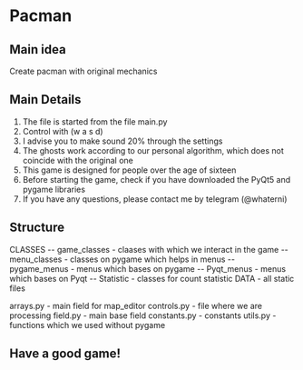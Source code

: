 # Pacman

##  Main idea

Create pacman with original mechanics

## Main Details

1) The file is started from the file main.py
2) Control with (w a s d)
3) I advise you to make sound 20% through the settings
4) The ghosts work according to our personal algorithm, which does not coincide with the original one
5) This game is designed for people over the age of sixteen
6) Before starting the game, check if you have downloaded the PyQt5 and pygame libraries
7) If you have any questions, please contact me by telegram (@whaterni)


## Structure
CLASSES
    -- game_classes - claases with which we interact in the game
    -- menu_classes - classes on pygame which helps in menus
    -- pygame_menus - menus which bases on pygame
    -- Pyqt_menus - menus which bases on Pyqt
    -- Statistic - classes for count statistic
DATA - all static files

arrays.py - main field for map_editor
controls.py - file where we are processing
field.py - main base field
constants.py - constants
utils.py - functions which we used without pygame
## Have a good game!